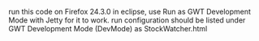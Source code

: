 run this code on Firefox 24.3.0
in eclipse, use Run as GWT Development Mode with Jetty for it to work.
run configuration should be listed under GWT Development Mode (DevMode) as StockWatcher.html
